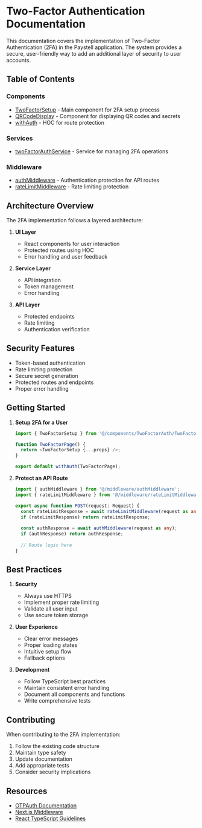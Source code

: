 # Two-Factor Authentication Documentation

This documentation covers the implementation of Two-Factor Authentication (2FA) in the Paystell application. The system provides a secure, user-friendly way to add an additional layer of security to user accounts.

## Table of Contents

### Components
- [TwoFactorSetup](./components/TwoFactorSetup.md) - Main component for 2FA setup process
- [QRCodeDisplay](./components/QRCodeDisplay.md) - Component for displaying QR codes and secrets
- [withAuth](./components/withAuth.md) - HOC for route protection

### Services
- [twoFactorAuthService](./services/twoFactorAuthService.md) - Service for managing 2FA operations

### Middleware
- [authMiddleware](./middleware/authMiddleware.md) - Authentication protection for API routes
- [rateLimitMiddleware](./middleware/rateLimitMiddleware.md) - Rate limiting protection

## Architecture Overview

The 2FA implementation follows a layered architecture:

1. **UI Layer**
   - React components for user interaction
   - Protected routes using HOC
   - Error handling and user feedback

2. **Service Layer**
   - API integration
   - Token management
   - Error handling

3. **API Layer**
   - Protected endpoints
   - Rate limiting
   - Authentication verification

## Security Features

- Token-based authentication
- Rate limiting protection
- Secure secret generation
- Protected routes and endpoints
- Proper error handling

## Getting Started

1. **Setup 2FA for a User**
   ```typescript
   import { TwoFactorSetup } from '@/components/TwoFactorAuth/TwoFactorSetup';
   
   function TwoFactorPage() {
     return <TwoFactorSetup {...props} />;
   }
   
   export default withAuth(TwoFactorPage);
   ```

2. **Protect an API Route**
   ```typescript
   import { authMiddleware } from '@/middleware/authMiddleware';
   import { rateLimitMiddleware } from '@/middleware/rateLimitMiddleware';
   
   export async function POST(request: Request) {
     const rateLimitResponse = await rateLimitMiddleware(request as any);
     if (rateLimitResponse) return rateLimitResponse;
     
     const authResponse = await authMiddleware(request as any);
     if (authResponse) return authResponse;
     
     // Route logic here
   }
   ```

## Best Practices

1. **Security**
   - Always use HTTPS
   - Implement proper rate limiting
   - Validate all user input
   - Use secure token storage

2. **User Experience**
   - Clear error messages
   - Proper loading states
   - Intuitive setup flow
   - Fallback options

3. **Development**
   - Follow TypeScript best practices
   - Maintain consistent error handling
   - Document all components and functions
   - Write comprehensive tests

## Contributing

When contributing to the 2FA implementation:

1. Follow the existing code structure
2. Maintain type safety
3. Update documentation
4. Add appropriate tests
5. Consider security implications

## Resources

- [OTPAuth Documentation](https://github.com/hectorm/otpauth)
- [Next.js Middleware](https://nextjs.org/docs/middleware)
- [React TypeScript Guidelines](https://react-typescript-cheatsheet.netlify.app/) 